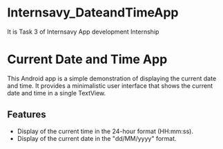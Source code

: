 # Internsavy_DateandTimeApp
It is Task 3 of Internsavy App development Internship

# Current Date and Time App

This Android app is a simple demonstration of displaying the current date and time. It provides a minimalistic user interface that shows the current date and time in a single TextView.

## Features

- Display of the current time in the 24-hour format (HH:mm:ss).
- Display of the current date in the "dd/MM/yyyy" format.


